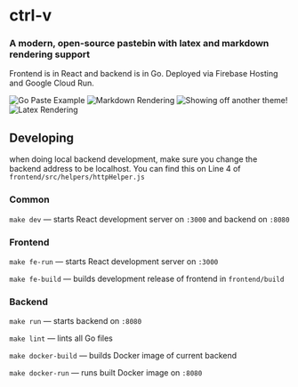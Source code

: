 # ctrl-v
### A modern, open-source pastebin with latex and markdown rendering support
Frontend is in React and backend is in Go. Deployed via Firebase Hosting and Google Cloud Run.

![Go Paste Example](https://user-images.githubusercontent.com/23178940/83225601-06f0bb80-a135-11ea-9af2-9f2946459fe7.png)
![Markdown Rendering](https://user-images.githubusercontent.com/23178940/83225605-0821e880-a135-11ea-9efd-e7242ebde265.png)
![Showing off another theme!](https://user-images.githubusercontent.com/23178940/83225610-0a844280-a135-11ea-8c7c-4a0ecb13f379.png)
![Latex Rendering](https://user-images.githubusercontent.com/23178940/83225613-0c4e0600-a135-11ea-9f27-e5653cf9f343.png)

## Developing
when doing local backend development, make sure you change the backend address to be localhost. You can find this on Line 4 of `frontend/src/helpers/httpHelper.js`

### Common
`make dev` &mdash; starts React development server on `:3000` and backend on `:8080`

### Frontend
`make fe-run` &mdash; starts React development server on `:3000`

`make fe-build` &mdash; builds development release of frontend in `frontend/build`

### Backend
`make run` &mdash; starts backend on `:8080`

`make lint` &mdash; lints all Go files 

`make docker-build` &mdash; builds Docker image of current backend

`make docker-run` &mdash; runs built Docker image on `:8080`